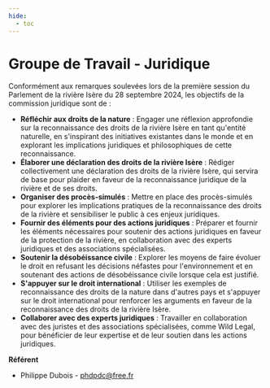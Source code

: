 ```yaml
---
hide:
  - toc
---
```


# Groupe de Travail - Juridique

Conformément aux remarques soulevées lors de la première session du Parlement de la rivière Isère du 28 septembre 2024, les objectifs de la commission juridique sont de :

* **Réfléchir aux droits de la nature** : Engager une réflexion approfondie sur la reconnaissance des droits de la rivière Isère en tant qu'entité naturelle, en s'inspirant des initiatives existantes dans le monde et en explorant les implications juridiques et philosophiques de cette reconnaissance.
* **Élaborer une déclaration des droits de la rivière Isère** : Rédiger collectivement une déclaration des droits de la rivière Isère, qui servira de base pour plaider en faveur de la reconnaissance juridique de la rivière et de ses droits.
* **Organiser des procès-simulés** : Mettre en place des procès-simulés pour explorer les implications pratiques de la reconnaissance des droits de la rivière et sensibiliser le public à ces enjeux juridiques.
* **Fournir des éléments pour des actions juridiques** : Préparer et fournir les éléments nécessaires pour soutenir des actions juridiques en faveur de la protection de la rivière, en collaboration avec des experts juridiques et des associations spécialisées.
* **Soutenir la désobéissance civile** : Explorer les moyens de faire évoluer le droit en refusant les décisions néfastes pour l'environnement et en soutenant des actions de désobéissance civile lorsque cela est justifié.
* **S'appuyer sur le droit international** : Utiliser les exemples de reconnaissance des droits de la nature dans d'autres pays et s'appuyer sur le droit international pour renforcer les arguments en faveur de la reconnaissance des droits de la rivière Isère.
* **Collaborer avec des experts juridiques** : Travailler en collaboration avec des juristes et des associations spécialisées, comme Wild Legal, pour bénéficier de leur expertise et de leur soutien dans les actions juridiques.

**Référent**

* Philippe Dubois - phdpdc@free.fr
